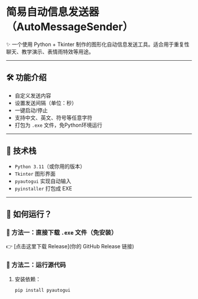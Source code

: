 # 简易自动信息发送器（AutoMessageSender）

✨ 一个使用 Python + Tkinter 制作的图形化自动信息发送工具。适合用于重复性聊天、教学演示、表情雨特效等用途。

---

## 🛠 功能介绍

- 自定义发送内容
- 设置发送间隔（单位：秒）
- 一键启动/停止
- 支持中文、英文、符号等任意字符
- 打包为 `.exe` 文件，免Python环境运行

---

## 🔧 技术栈

- `Python 3.11`（或你用的版本）
- `Tkinter` 图形界面
- `pyautogui` 实现自动输入
- `pyinstaller` 打包成 EXE

---

## 🚀 如何运行？

### 🧩 方法一：直接下载 `.exe` 文件（免安装）
👉 [点击这里下载 Release](你的 GitHub Release 链接)

### 🧰 方法二：运行源代码
1. 安装依赖：
   ```bash
   pip install pyautogui